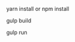 <!-- init -->
yarn install
or
npm install

<!-- build assets -->
gulp build 

<!-- run project -->
gulp run 

